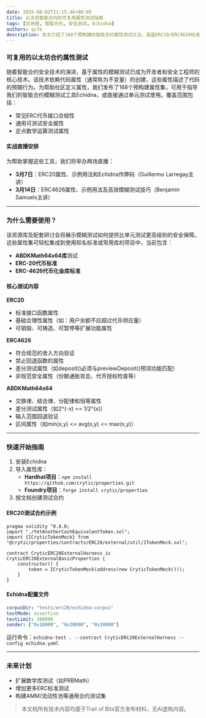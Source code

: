 ```yaml
---
date: 2025-08-02T21:15:46+08:00
title: 以太坊智能合约的可复用属性测试指南
tags: [区块链, 智能合约, 安全测试, Echidna]
authors: qife
description: 本文介绍了168个预构建的智能合约属性测试方法，涵盖ERC20/ERC4626标准和数学库验证，通过Echidna模糊测试工具可检测合规性漏洞与数学运算异常，包含实战配置示例与直播教学安排。
---
```


### 可复用的以太坊合约属性测试

随着智能合约安全技术的演进，基于属性的模糊测试已成为开发者和安全工程师的核心技术。该技术依赖代码属性（通常称为不变量）的创建，这些属性描述了代码的预期行为。为帮助社区定义属性，我们发布了168个预构建属性集，可用于指导我们的智能合约模糊测试工具Echidna，或直接通过单元测试使用。覆盖范围包括：
- 常见ERC代币接口合规性
- 通用可测试安全属性
- 定点数学运算测试属性

#### 实战直播安排
为帮助掌握这些工具，我们将举办两场直播：
- **3月7日**：ERC20属性、示例用法和Echidna作弊码（Guillermo Larregay主讲）
- **3月14日**：ERC4626属性、示例用法及高效模糊测试技巧（Benjamin Samuels主讲）

---

### 为什么需要使用？

该资源库及配套研讨会将展示模糊测试如何提供比单元测试更高级别的安全保障。这些属性集可轻松集成到使用知名标准或常用库的项目中，当前包含：
- **ABDKMath64x64库**测试
- **ERC-20代币标准**
- **ERC-4626代币化金库标准**

#### 核心测试内容
**ERC20**
- 标准接口函数属性
- 基础合理性属性（如：用户余额不应超过代币供应量）
- 可销毁、可铸造、可暂停等扩展功能属性

**ERC4626**
- 符合规范的舍入方向验证
- 禁止回退函数的属性
- 差分测试属性（如deposit()必须与previewDeposit()预测功能匹配）
- 非规范安全属性（份额通胀攻击、代币授权检查等）

**ABDKMath64x64**
- 交换律、结合律、分配律和恒等属性
- 差分测试属性（如2^(-x) == 1/2^(x)）
- 输入范围回退验证
- 区间属性（如min(x,y) <= avg(x,y) <= max(x,y)）



---

### 快速开始指南

1. 安装Echidna
2. 导入属性库：
   - **Hardhat项目**：`npm install https://github.com/crytic/properties.git`
   - **Foundry项目**：`forge install crytic/properties`
3. 按文档创建测试合约

#### ERC20测试合约示例
```solidity
pragma solidity ^0.8.0;
import "./YetAnotherCashEquivalentToken.sol";
import {ICryticTokenMock} from "@crytic/properties/contracts/ERC20/external/util/ITokenMock.sol";

contract CryticERC20ExternalHarness is CryticERC20ExternalBasicProperties {   
    constructor() {
        token = ICryticTokenMock(address(new CryticTokenMock()));
    }
}
```

#### Echidna配置文件
```yaml
corpusDir: "tests/erc20/echidna-corpus"
testMode: assertion
testLimit: 100000
sender: ["0x10000", "0x20000", "0x30000"]
```

运行命令：`echidna-test . --contract CryticERC20ExternalHarness --config echidna.yaml`

---

### 未来计划
- 扩展数学库测试（如PRBMath）
- 增加更多ERC标准测试
- 构建AMM/流动性池等通用合约测试集

> 本文档所有技术内容均基于Trail of Bits官方发布材料，无AI虚构内容。